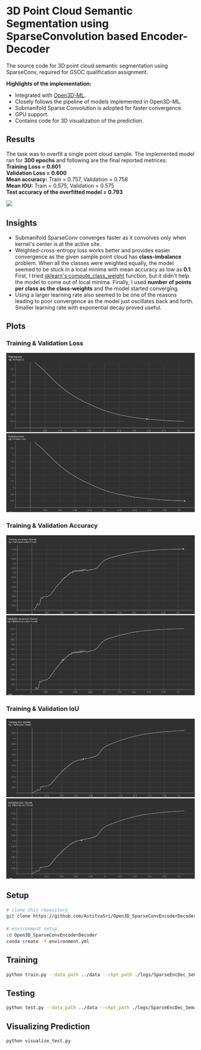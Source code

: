 # 3D Point Cloud Semantic Segmentation using SparseConvolution based Encoder-Decoder
The source code for 3D point cloud semantic segmentation using SparseConv, required for GSOC qualification assignment.


**Highlights of the implementation:**

* Integrated with [Open3D-ML](http://www.open3d.org/docs/release/open3d_ml.html).
* Closely follows the pipeline of models implemented in Open3D-ML.
* Submanifold Sparse Convolution is adopted for faster convergence.
* GPU support.
* Contains code for 3D visualization of the prediction.

## Results

The task was to overfit a single point cloud sample. The implemented model ran for **300 epochs** and following are the final reported metrices:\
**Training Loss = 0.601**\
**Validation Loss = 0.600**\
**Mean accuracy:** Train = 0.757, Validation = 0.758\
**Mean IOU:** Train = 0.575, Validation = 0.575\
**Test accuracy of the overfitted model = 0.793**

<kbd>
  <img src="https://github.com/AstitvaSri/Open3D_SparseConvEncoderDecoder/blob/main/pcd.gif" width="1920">
</kbd>

## Insights
* Submanifold SparseConv converges faster as it convolves only when kernel's center is at the active site.
* Weighted-cross-entropy loss works better and provides easier convergence as the given sample point cloud has **class-imbalance** problem. When all the classes were weighted equally, the model seemed to be stuck in a local minima with mean accuracy as low as **0.1**. First, I tried [sklearn's compute_class_weight](https://scikit-learn.org/stable/modules/generated/sklearn.utils.class_weight.compute_class_weight.html) function, but it didn't help the model to come out of local minima. Finally, I used **number of points per class as the class-weights** and the model started converging.
* Using a larger learning rate also seemed to be one of the reasons leading to poor convergence as the model just oscillates back and forth. Smaller learning rate with exponential decay proved useful.

## Plots
### Training & Validation Loss
<kbd>
  <img src="https://github.com/AstitvaSri/Open3D_SparseConvEncoderDecoder/blob/main/plots/train_loss.png">
</kbd>
<kbd>
  <img src="https://github.com/AstitvaSri/Open3D_SparseConvEncoderDecoder/blob/main/plots/val_loss.png">
</kbd>

### Training & Validation Accuracy
<kbd>
  <img src="https://github.com/AstitvaSri/Open3D_SparseConvEncoderDecoder/blob/main/plots/training_acc.png">
</kbd>
<kbd>
  <img src="https://github.com/AstitvaSri/Open3D_SparseConvEncoderDecoder/blob/main/plots/val_acc.png">
</kbd>

### Training & Validation IoU
<kbd>
  <img src="https://github.com/AstitvaSri/Open3D_SparseConvEncoderDecoder/blob/main/plots/training_IOU.png">
</kbd>
<kbd>
  <img src="https://github.com/AstitvaSri/Open3D_SparseConvEncoderDecoder/blob/main/plots/val_IOU.png">
</kbd>

## Setup

```bash
# clone this repository
git clone https://github.com/AstitvaSri/Open3D_SparseConvEncoderDecoder.git

# environment setup
cd Open3D_SparseConvEncoderDecoder
conda create -f environment.yml
```
## Training
```bash
python train.py --data_path ../data --ckpt_path ./logs/SparseEncDec_Semantic3D_torch/checkpoint
```
## Testing
```bash
python test.py --data_path ../data --ckpt_path ./logs/SparseEncDec_Semantic3D_torch/checkpoint
```
## Visualizing Prediction
```bash
python visualize_test.py
```
